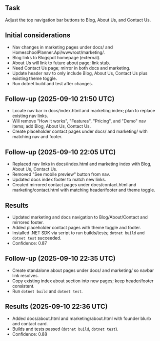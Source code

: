## Task
Adjust the top navigation bar buttons to Blog, About Us, and Contact Us.

## Initial considerations
* Nav changes in marketing pages under docs/ and HomeschoolPlanner.Api/wwwroot/marketing/.
* Blog links to Blogspot homepage (external).
* About Us will link to future about page; link stub.
* Need Contact Us page; mirror in both docs and marketing.
* Update header nav to only include Blog, About Us, Contact Us plus existing theme toggle.
* Run dotnet build and test after changes.
## Follow-up (2025-09-10 21:50 UTC)
* Locate nav bar in docs/index.html and marketing index; plan to replace existing nav links.
* Will remove "How it works", "Features", "Pricing", and "Demo" nav items; add Blog, About Us, Contact Us.
* Create placeholder contact pages under docs/ and marketing/ with matching nav and footer.
## Follow-up (2025-09-10 22:05 UTC)
* Replaced nav links in docs/index.html and marketing index with Blog, About Us, Contact Us.
* Removed "See mobile preview" button from nav.
* Updated docs index footer to match new links.
* Created mirrored contact pages under docs/contact.html and marketing/contact.html with matching header/footer and theme toggle.
## Results
* Updated marketing and docs navigation to Blog/About/Contact and mirrored footer.
* Added placeholder contact pages with theme toggle and footer.
* Installed .NET SDK via script to run builds/tests; `dotnet build` and `dotnet test` succeeded.
* Confidence: 0.87
## Follow-up (2025-09-10 22:35 UTC)
* Create standalone about pages under docs/ and marketing/ so navbar link resolves.
* Copy existing index about section into new pages; keep header/footer consistent.
* Run `dotnet build` and `dotnet test`.

## Results (2025-09-10 22:36 UTC)
* Added docs/about.html and marketing/about.html with founder blurb and contact card.
* Builds and tests passed (`dotnet build`, `dotnet test`).
* Confidence: 0.88
